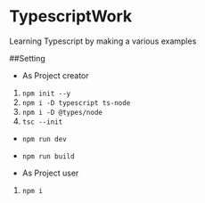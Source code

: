 # TypescriptWork

 Learning Typescript by making a various examples
 
 
##Setting

- As Project creator

1. `npm init --y`
2. `npm i -D typescript ts-node`
3. `npm i -D @types/node`
4. `tsc --init`
 - `npm run dev`
 - `npm run build`

- As Project user

1. `npm i`

